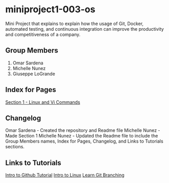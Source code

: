 # miniproject1-003-os
Mini Project that explains to explain how the usage of Git, Docker, automated testing, and continuous integration can improve the productivity and competitiveness of a company.

## Group Members
1. Omar Sardena
2. Michelle Nunez
3. Giuseppe LoGrande

## Index for Pages
[Section 1 - Linux and Vi Commands](https://github.com/mpn6/miniproject1-003-os/blob/Section1-Michelle/Section%201%20-%20Linux%20and%20Vi%20Commands.md "Linux and Vi Commands")


## Changelog
Omar Sardena - Created the repository and Readme file
Michelle Nunez - Made Section 1
Michelle Nunez - Updated the Readme file to include the Group Members names, Index for Pages, Changelog, and Links to Tutorials sections.

## Links to Tutorials
[Intro to Github Tutorial](https://guides.github.com/activities/hello-world/ "Intro to Github")
[Intro to Linux](https://training.linuxfoundation.org/training/introduction-to-linux/ "Intro to Linux")
[Learn Git Branching](https://learngitbranching.js.org "Learn Git Branching")



